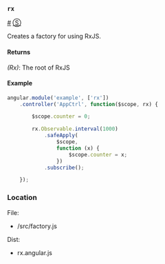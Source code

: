 ### <a id="rx"></a>`rx`
<a href="#rx">#</a> [&#x24C8;](https://github.com/Reactive-Extensions/rx.angular.js/blob/master/src/factory.js#L1-L6 "View in source") 

Creates a factory for using RxJS.

#### Returns
*(Rx)*: The root of RxJS

#### Example
```js
angular.module('example', ['rx'])
    .controller('AppCtrl', function($scope, rx) {

        $scope.counter = 0;

        rx.Observable.interval(1000)
            .safeApply(
                $scope, 
                function (x) {
                    $scope.counter = x;
                })
            .subscribe();

    });
```

### Location

File:
- /src/factory.js

Dist:
- rx.angular.js
